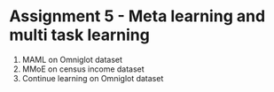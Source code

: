 # Assignment 5 - Meta learning and multi task learning

1. MAML on Omniglot dataset
2. MMoE on census income dataset
3. Continue learning on Omniglot dataset
